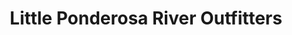 ---
title: "Little Ponderosa River Outfitters"
url: /new-braunfels/little-ponderosa-river-outfitters/
shop: Mieten
---